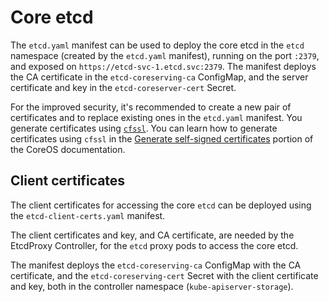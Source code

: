 # Core etcd

The `etcd.yaml` manifest can be used to deploy the core etcd in the `etcd` namespace (created by the `etcd.yaml` manifest), running on the port `:2379`, and exposed on `https://etcd-svc-1.etcd.svc:2379`. The manifest deploys the CA certificate in the `etcd-coreserving-ca` ConfigMap, and the server certificate and key in the `etcd-coreserver-cert` Secret.

For the improved security, it's recommended to create a new pair of certificates and to replace existing ones in the `etcd.yaml` manifest. You generate certificates using [`cfssl`](https://github.com/cloudflare/cfssl). You can learn how to generate certificates using `cfssl` in the [Generate self-signed certificates](https://coreos.com/os/docs/latest/generate-self-signed-certificates.html) portion of the CoreOS documentation.

## Client certificates

The client certificates for accessing the core `etcd` can be deployed using the `etcd-client-certs.yaml` manifest.

The client certificates and key, and CA certificate, are needed by the EtcdProxy Controller, for the `etcd` proxy pods to access the core etcd.

The manifest deploys the `etcd-coreserving-ca` ConfigMap with the CA certificate, and the `etcd-coreserving-cert` Secret with the client certificate and key, both in the controller namespace (`kube-apiserver-storage`).